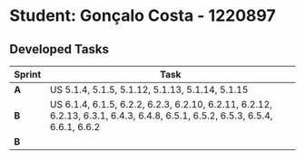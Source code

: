# Student: Gonçalo Costa - 1220897

## Developed Tasks

| Sprint | Task                                                                                                                         |
|--------|------------------------------------------------------------------------------------------------------------------------------|
| **A**  | US 5.1.4, 5.1.5, 5.1.12, 5.1.13, 5.1.14, 5.1.15                                                                              |
| **B**  | US 6.1.4, 6.1.5, 6.2.2, 6.2.3, 6.2.10, 6.2.11, 6.2.12, 6.2.13, 6.3.1, 6.4.3, 6.4.8, 6.5.1, 6.5.2, 6.5.3, 6.5.4, 6.6.1, 6.6.2 |
| **B**  |                                                                                                                              |

